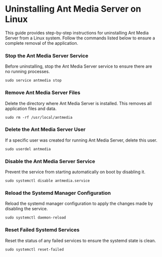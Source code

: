 
# Uninstalling Ant Media Server on Linux

This guide provides step-by-step instructions for uninstalling Ant Media Server from a Linux system. Follow the commands listed below to ensure a complete removal of the application.

### Stop the Ant Media Server Service

Before uninstalling, stop the Ant Media Server service to ensure there are no running processes.

    sudo service antmedia stop

### Remove Ant Media Server Files

Delete the directory where Ant Media Server is installed. This removes all application files and data.

    sudo rm -rf /usr/local/antmedia


### Delete the Ant Media Server User

If a specific user was created for running Ant Media Server, delete this user.

    sudo userdel antmedia

### Disable the Ant Media Server Service

Prevent the service from starting automatically on boot by disabling it.

    sudo systemctl disable antmedia.service

### Reload the Systemd Manager Configuration

Reload the systemd manager configuration to apply the changes made by disabling the service.

    sudo systemctl daemon-reload

### Reset Failed Systemd Services

Reset the status of any failed services to ensure the systemd state is clean.

    sudo systemctl reset-failed
